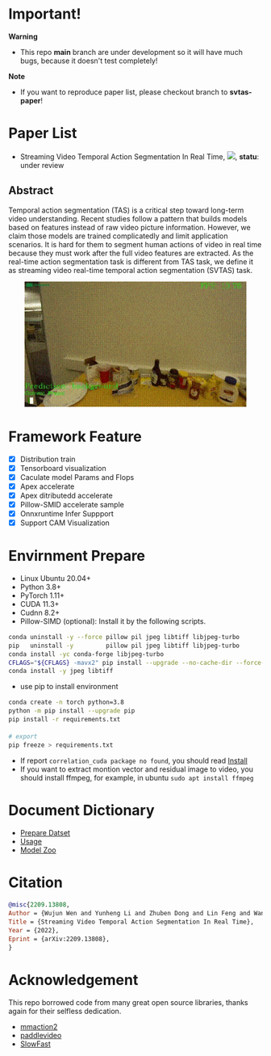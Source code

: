 # **Important!**
**Warning**
- This repo **main** branch are under development so it will have much bugs, because it doesn't test completely!

**Note**
- If you want to reproduce paper list, please checkout branch to **svtas-paper**!

# Paper List
- Streaming Video Temporal Action Segmentation In Real Time, [![](https://img.shields.io/badge/arViv-@doi:2209.13808-orange.svg)](https://arxiv.org/pdf/2209.13808.pdf), **statu**: under review 

## Abstract

Temporal action segmentation (TAS) is a critical step toward long-term video understanding. Recent studies follow a pattern that builds models based on features instead of raw video picture information. However, we claim those models are trained complicatedly and limit application scenarios. It is hard for them to segment human actions of video in real time because they must work after the full video features are extracted. As the real-time action segmentation task is different from TAS task, we define it as streaming video real-time temporal action segmentation (SVTAS) task.

<div align="center">
  <img src="docs/image/demo.gif" width=440/></div>

# Framework Feature
- [x] Distribution train
- [x] Tensorboard visualization
- [x] Caculate model Params and Flops
- [x] Apex accelerate
- [x] Apex ditributedd accelerate
- [x] Pillow-SMID accelerate sample
- [x] Onnxruntime Infer Suppport
- [x] Support CAM Visualization

# Envirnment Prepare

- Linux Ubuntu 20.04+
- Python 3.8+
- PyTorch 1.11+
- CUDA 11.3+
- Cudnn 8.2+
- Pillow-SIMD (optional): Install it by the following scripts.

```bash
conda uninstall -y --force pillow pil jpeg libtiff libjpeg-turbo
pip   uninstall -y         pillow pil jpeg libtiff libjpeg-turbo
conda install -yc conda-forge libjpeg-turbo
CFLAGS="${CFLAGS} -mavx2" pip install --upgrade --no-cache-dir --force-reinstall --no-binary :all: --compile pillow-simd
conda install -y jpeg libtiff
```

- use pip to install environment

```bash
conda create -n torch python=3.8
python -m pip install --upgrade pip
pip install -r requirements.txt

# export
pip freeze > requirements.txt
```
- If report `correlation_cuda package no found`, you should read [Install](svtas/model/backbones/utils/liteflownet_v3/README.md)
- If you want to extract montion vector and residual image to video, you should install ffmpeg, for example, in ubuntu `sudo apt install ffmpeg`

# Document Dictionary
- [Prepare Datset](docs/prepare_dataset.md)
- [Usage](docs/usage.md)
- [Model Zoo](docs/model_zoo.md)

# Citation
```bib
@misc{2209.13808,
Author = {Wujun Wen and Yunheng Li and Zhuben Dong and Lin Feng and Wanxiao Yang and Shenlan Liu},
Title = {Streaming Video Temporal Action Segmentation In Real Time},
Year = {2022},
Eprint = {arXiv:2209.13808},
}
```
# Acknowledgement
This repo borrowed code from many great open source libraries, thanks again for their selfless dedication.
- [mmaction2](https://github.com/open-mmlab/mmaction2)
- [paddlevideo](https://github.com/PaddlePaddle/PaddleVideo)
- [SlowFast](https://github.com/facebookresearch/SlowFast)